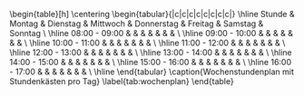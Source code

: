 \begin{table}[h]
    \centering
    \begin{tabular}{|c|c|c|c|c|c|c|c|}
        \hline
        Stunde & Montag & Dienstag & Mittwoch & Donnerstag & Freitag & Samstag & Sonntag \\
        \hline
        08:00 - 09:00 & & & & & & & \\
        \hline
        09:00 - 10:00 & & & & & & & \\
        \hline
        10:00 - 11:00 & & & & & & & \\
        \hline
        11:00 - 12:00 & & & & & & & \\
        \hline
        12:00 - 13:00 & & & & & & & \\
        \hline
        13:00 - 14:00 & & & & & & & \\
        \hline
        14:00 - 15:00 & & & & & & & \\
        \hline
        15:00 - 16:00 & & & & & & & \\
        \hline
        16:00 - 17:00 & & & & & & & \\
        \hline
    \end{tabular}
    \caption{Wochenstundenplan mit Stundenkästen pro Tag}
    \label{tab:wochenplan}
\end{table}